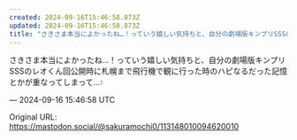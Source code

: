 ```yaml
---
created: 2024-09-16T15:46:58.873Z
updated: 2024-09-16T15:46:58.873Z
title: "さきさま本当によかったね…！っていう嬉しい気持ちと、自分の劇場版キンプリSSSのレオくん回公開時に札幌まで飛行機で観に行った時のハピなるだった記憶とかが重なって[...]"
---
```


<p>さきさま本当によかったね…！っていう嬉しい気持ちと、自分の劇場版キンプリSSSのレオくん回公開時に札幌まで飛行機で観に行った時のハピなるだった記憶とかが重なってしまって…💧</p>

&mdash; 2024-09-16 15:46:58 UTC

Original URL: https://mastodon.social/@sakuramochi0/113148010094620010
